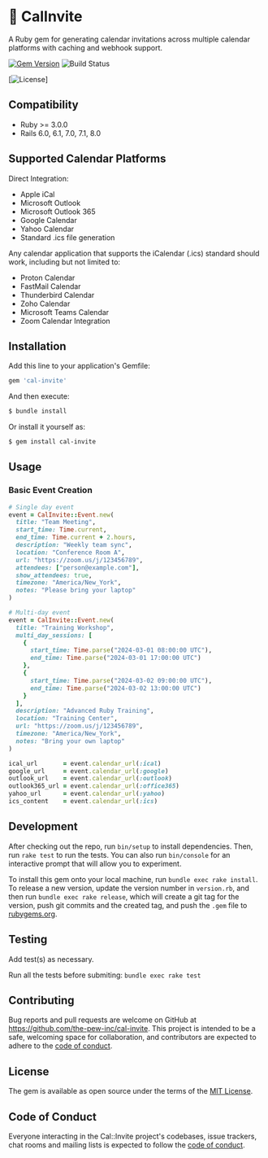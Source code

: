 # 📅 CalInvite

A Ruby gem for generating calendar invitations across multiple calendar platforms with caching and webhook support.

[![Gem Version](https://badge.fury.io/rb/cal-invite.svg)](https://badge.fury.io/rb/cal-invite)
![Build Status](https://github.com/the-pew-inc/cal-invite/actions/workflows/main.yml/badge.svg)

[![License](https://img.shields.io/github/license/the-pew-inc/cal-invite.svg)]

## Compatibility

- Ruby >= 3.0.0
- Rails 6.0, 6.1, 7.0, 7.1, 8.0

## Supported Calendar Platforms

Direct Integration:
- Apple iCal
- Microsoft Outlook
- Microsoft Outlook 365
- Google Calendar
- Yahoo Calendar
- Standard .ics file generation

Any calendar application that supports the iCalendar (.ics) standard should work, including but not limited to:
- Proton Calendar
- FastMail Calendar
- Thunderbird Calendar
- Zoho Calendar
- Microsoft Teams Calendar
- Zoom Calendar Integration

## Installation

Add this line to your application's Gemfile:

```ruby
gem 'cal-invite'
```

And then execute:
```bash
$ bundle install
```

Or install it yourself as:
```bash
$ gem install cal-invite
```

## Usage

### Basic Event Creation

```ruby
# Single day event
event = CalInvite::Event.new(
  title: "Team Meeting",
  start_time: Time.current,
  end_time: Time.current + 2.hours,
  description: "Weekly team sync",
  location: "Conference Room A",
  url: "https://zoom.us/j/123456789",
  attendees: ["person@example.com"],
  show_attendees: true,
  timezone: "America/New_York",
  notes: "Please bring your laptop"
)

# Multi-day event
event = CalInvite::Event.new(
  title: "Training Workshop",
  multi_day_sessions: [
    {
      start_time: Time.parse("2024-03-01 08:00:00 UTC"),
      end_time: Time.parse("2024-03-01 17:00:00 UTC")
    },
    {
      start_time: Time.parse("2024-03-02 09:00:00 UTC"),
      end_time: Time.parse("2024-03-02 13:00:00 UTC")
    }
  ],
  description: "Advanced Ruby Training",
  location: "Training Center",
  url: "https://zoom.us/j/123456789",
  timezone: "America/New_York",
  notes: "Bring your own laptop"
)

ical_url       = event.calendar_url(:ical)
google_url     = event.calendar_url(:google)
outlook_url    = event.calendar_url(:outlook)
outlook365_url = event.calendar_url(:office365)
yahoo_url      = event.calendar_url(:yahoo)
ics_content    = event.calendar_url(:ics)
```

## Development

After checking out the repo, run `bin/setup` to install dependencies. Then, run `rake test` to run the tests. You can also run `bin/console` for an interactive prompt that will allow you to experiment.

To install this gem onto your local machine, run `bundle exec rake install`. To release a new version, update the version number in `version.rb`, and then run `bundle exec rake release`, which will create a git tag for the version, push git commits and the created tag, and push the `.gem` file to [rubygems.org](https://rubygems.org).

## Testing

Add test(s) as necessary.

Run all the tests before submiting: `bundle exec rake test`

## Contributing

Bug reports and pull requests are welcome on GitHub at https://github.com/the-pew-inc/cal-invite. This project is intended to be a safe, welcoming space for collaboration, and contributors are expected to adhere to the [code of conduct](https://github.com/the-pew-inc/cal-invite/blob/master/CODE_OF_CONDUCT.md).

## License

The gem is available as open source under the terms of the [MIT License](https://opensource.org/licenses/MIT).

## Code of Conduct

Everyone interacting in the Cal::Invite project's codebases, issue trackers, chat rooms and mailing lists is expected to follow the [code of conduct](https://github.com/the-pew-inc/cal-invite/blob/master/CODE_OF_CONDUCT.md).
